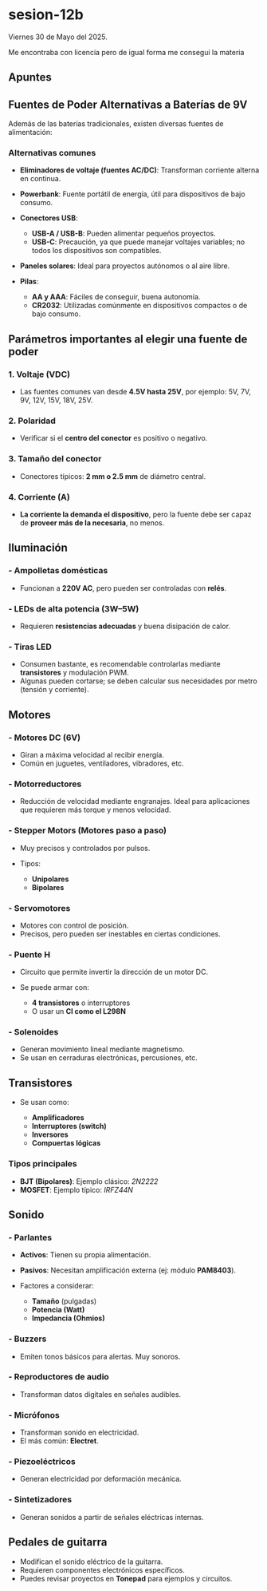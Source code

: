 # sesion-12b

Viernes 30 de Mayo del 2025.

Me encontraba con licencia pero de igual forma me consegui la materia

## Apuntes

## Fuentes de Poder Alternativas a Baterías de 9V

Además de las baterías tradicionales, existen diversas fuentes de alimentación:

### Alternativas comunes

* **Eliminadores de voltaje (fuentes AC/DC)**: Transforman corriente alterna en continua.
* **Powerbank**: Fuente portátil de energía, útil para dispositivos de bajo consumo.
* **Conectores USB**:

  * **USB-A / USB-B**: Pueden alimentar pequeños proyectos.
  * **USB-C**: Precaución, ya que puede manejar voltajes variables; no todos los dispositivos son compatibles.
* **Paneles solares**: Ideal para proyectos autónomos o al aire libre.
* **Pilas**:

  * **AA y AAA**: Fáciles de conseguir, buena autonomía.
  * **CR2032**: Utilizadas comúnmente en dispositivos compactos o de bajo consumo.

## Parámetros importantes al elegir una fuente de poder

### 1. **Voltaje (VDC)**

* Las fuentes comunes van desde **4.5V hasta 25V**, por ejemplo: 5V, 7V, 9V, 12V, 15V, 18V, 25V.

### 2. **Polaridad**

* Verificar si el **centro del conector** es positivo o negativo.

### 3. **Tamaño del conector**

* Conectores típicos: **2 mm o 2.5 mm** de diámetro central.

### 4. **Corriente (A)**

* **La corriente la demanda el dispositivo**, pero la fuente debe ser capaz de **proveer más de la necesaria**, no menos.

## Iluminación

### - **Ampolletas domésticas**

* Funcionan a **220V AC**, pero pueden ser controladas con **relés**.

### - **LEDs de alta potencia (3W–5W)**

* Requieren **resistencias adecuadas** y buena disipación de calor.

### - **Tiras LED**

* Consumen bastante, es recomendable controlarlas mediante **transistores** y modulación PWM.
* Algunas pueden cortarse; se deben calcular sus necesidades por metro (tensión y corriente).

## Motores

### - **Motores DC (6V)**

* Giran a máxima velocidad al recibir energía.
* Común en juguetes, ventiladores, vibradores, etc.

### - **Motorreductores**

* Reducción de velocidad mediante engranajes. Ideal para aplicaciones que requieren más torque y menos velocidad.

### - **Stepper Motors (Motores paso a paso)**

* Muy precisos y controlados por pulsos.
* Tipos:

  * **Unipolares**
  * **Bipolares**

### - **Servomotores**

* Motores con control de posición.
* Precisos, pero pueden ser inestables en ciertas condiciones.

### - **Puente H**

* Circuito que permite invertir la dirección de un motor DC.
* Se puede armar con:

  * **4 transistores** o interruptores
  * O usar un **CI como el L298N**

### - **Solenoides**

* Generan movimiento lineal mediante magnetismo.
* Se usan en cerraduras electrónicas, percusiones, etc.

## Transistores

* Se usan como:

  * **Amplificadores**
  * **Interruptores (switch)**
  * **Inversores**
  * **Compuertas lógicas**

### Tipos principales

* **BJT (Bipolares)**: Ejemplo clásico: *2N2222*
* **MOSFET**: Ejemplo típico: *IRFZ44N*

## Sonido

### - **Parlantes**

* **Activos**: Tienen su propia alimentación.
* **Pasivos**: Necesitan amplificación externa (ej: módulo **PAM8403**).
* Factores a considerar:

  * **Tamaño** (pulgadas)
  * **Potencia (Watt)**
  * **Impedancia (Ohmios)**

### - **Buzzers**

* Emiten tonos básicos para alertas. Muy sonoros.

### - **Reproductores de audio**

* Transforman datos digitales en señales audibles.

### - **Micrófonos**

* Transforman sonido en electricidad.
* El más común: **Electret**.

### - **Piezoeléctricos**

* Generan electricidad por deformación mecánica.

### - **Sintetizadores**

* Generan sonidos a partir de señales eléctricas internas.

## Pedales de guitarra

* Modifican el sonido eléctrico de la guitarra.
* Requieren componentes electrónicos específicos.
* Puedes revisar proyectos en **Tonepad** para ejemplos y circuitos.
